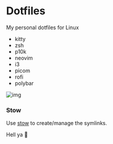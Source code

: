# Dotfiles

My personal dotfiles for Linux
- kitty
- zsh
- p10k
- neovim
- i3
- picom
- rofi
- polybar

<p>
<img src="https://media1.tenor.com/m/ETW2DDjY6z0AAAAd/spared-no-expense-jurassic-park.gif" alt="img" />
</p>

### Stow
Use <a href='https://www.gnu.org/software/stow/' title='Stow - GNU Project'>stow</a> to create/manage the symlinks.

Hell ya 🤘
